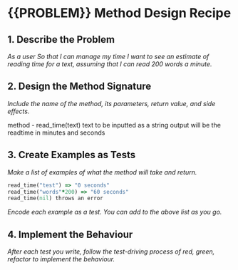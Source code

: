 # {{PROBLEM}} Method Design Recipe

## 1. Describe the Problem

_As a user_
_So that I can manage my time_
_I want to see an estimate of reading time for a text, assuming that I can read 200 words a minute._

## 2. Design the Method Signature

_Include the name of the method, its parameters, return value, and side effects._

method - read_time(text)
text to be inputted as a string
output will be the readtime in minutes and seconds

## 3. Create Examples as Tests

_Make a list of examples of what the method will take and return._

```ruby
read_time("test") => "0 seconds"
read_time("words"*200) => "60 seconds"
read_time(nil) throws an error
```

_Encode each example as a test. You can add to the above list as you go._

## 4. Implement the Behaviour

_After each test you write, follow the test-driving process of red, green, refactor to implement the behaviour._
